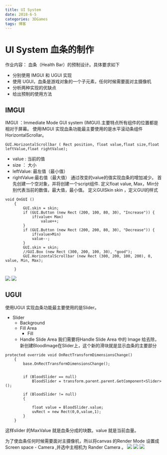 ```yaml
---
title: UI System
date: 2018-6-5
categories: 3DGames
tags: 博客
---
```

# UI System 血条的制作 
作业内容：
血条（Health Bar）的预制设计。具体要求如下
* 分别使用 IMGUI 和 UGUI 实现
* 使用 UGUI，血条是游戏对象的一个子元素，任何时候需要面对主摄像机
* 分析两种实现的优缺点
* 给出预制的使用方法

## IMGUI
IMGUI ：Immediate Mode GUI system (IMGUI).主要特点所有组件的位置都是相对于屏幕。
使用IMGUI 实现血条功能最主要使用的是水平滚动条组件HorizontalScrollar。
```
GUI.HorizontalScrollbar ( Rect position, float value,float size,float leftValue,float rightValue);
```

* value : 当前的值
* size ： 大小
* leftValue: 最左值（最小值）
* rightValue:最右值（最大值）
通过改变的value的值实现血条的增加减少。
首先创建一个空对象，并将创建一个script组件.
定义float value, Max，Min分别代表当前的数值，最大值，最小值。
定义GUISkin skin ，定义GUI的样式
```
void OnGUI ()
	{
		GUI.skin = skin;
		if (GUI.Button (new Rect (200, 100, 80, 30), "Increase")) {
			if(value< Max)
				value++;
		}
		if (GUI.Button (new Rect (200, 200, 80, 30), "Decrease")) {
			if(value>Min)
			value--;
		}
		GUI.skin = skin;
		//GUI.Box (new Rect (300, 200, 100, 30), "good");
		GUI.HorizontalScrollbar (new Rect (300, 200, 100, 200), 0, value, Min, Max);

	}
```
![](/img/blog/IMGUI1.png)
![](/img/blog/IMGUI2.png)
## UGUI
使用UGUI 实现血条功能最主要使用的是Slider。
* Slider
  * Background
  * Fill Area  
      *  Fill
  * Handle Slide Area
我们需要将Handle Slide Area 中的 Image 给去除，新创建BloodImage在Slider上，这个新的滑块就是显示血条的主要部分

```
protected override void OnRectTransformDimensionsChange()  
	{  
		base.OnRectTransformDimensionsChange();  

 
		if (BloodSlider == null)  
			BloodSlider = transform.parent.parent.GetComponent<Slider>();  

		if (BloodSlider != null)  
		{  

			float value = BloodSlider.value;  
			uvRect = new Rect(0,0,value,1);  
		}  
	}  
```
这样slider 的MaxValue 就是血条分成的块数。value 就是当前血量。

为了使血条任何时候需要面对主摄像机，所以将canvas 的Render Mode 设置成Screen space - Camera ,并选中主相机为 Rander Camera 。
![](/img/blog/UGUI1.png)
![](/img/blog/UGUI2.png)
![](/img/blog/UGUI3.png)
